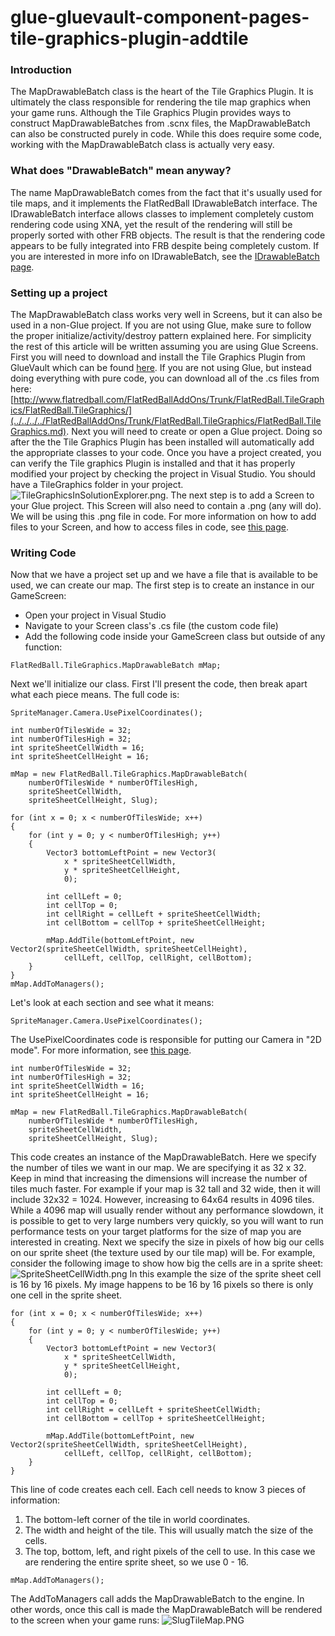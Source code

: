 # glue-gluevault-component-pages-tile-graphics-plugin-addtile

### Introduction

The MapDrawableBatch class is the heart of the Tile Graphics Plugin. It is ultimately the class responsible for rendering the tile map graphics when your game runs. Although the Tile Graphics Plugin provides ways to construct MapDrawableBatches from .scnx files, the MapDrawableBatch can also be constructed purely in code. While this does require some code, working with the MapDrawableBatch class is actually very easy.

### What does "DrawableBatch" mean anyway?

The name MapDrawableBatch comes from the fact that it's usually used for tile maps, and it implements the FlatRedBall IDrawableBatch interface. The IDrawableBatch interface allows classes to implement completely custom rendering code using XNA, yet the result of the rendering will still be properly sorted with other FRB objects. The result is that the rendering code appears to be fully integrated into FRB despite being completely custom. If you are interested in more info on IDrawableBatch, see the [IDrawableBatch page](../../../../frb/docs/index.php).

### Setting up a project

The MapDrawableBatch class works very well in Screens, but it can also be used in a non-Glue project. If you are not using Glue, make sure to follow the proper initialize/activity/destroy pattern explained here. For simplicity the rest of this article will be written assuming you are using Glue Screens. First you will need to download and install the Tile Graphics Plugin from GlueVault which can be found [here](http://www.gluevault.com/plug/59-tile-map-graphics-plugin). If you are not using Glue, but instead doing everything with pure code, you can download all of the .cs files from here: [http://www.flatredball.com/FlatRedBallAddOns/Trunk/FlatRedBall.TileGraphics/FlatRedBall.TileGraphics/](../../../../FlatRedBallAddOns/Trunk/FlatRedBall.TileGraphics/FlatRedBall.TileGraphics.md). Next you will need to create or open a Glue project. Doing so after the the Tile Graphics Plugin has been installed will automatically add the appropriate classes to your code. Once you have a project created, you can verify the Tile graphics Plugin is installed and that it has properly modified your project by checking the project in Visual Studio. You should have a TileGraphics folder in your project.![TileGraphicsInSolutionExplorer.png](../../../../media/migrated_media-TileGraphicsInSolutionExplorer.png). The next step is to add a Screen to your Glue project. This Screen will also need to contain a .png (any will do). We will be using this .png file in code. For more information on how to add files to your Screen, and how to access files in code, see [this page](../../../../frb/docs/index.php).

### Writing Code

Now that we have a project set up and we have a file that is available to be used, we can create our map. The first step is to create an instance in our GameScreen:

* Open your project in Visual Studio
* Navigate to your Screen class's .cs file (the custom code file)
* Add the following code inside your GameScreen class but outside of any function:

&#x20;

```
FlatRedBall.TileGraphics.MapDrawableBatch mMap;
```

Next we'll initialize our class. First I'll present the code, then break apart what each piece means. The full code is:

```
SpriteManager.Camera.UsePixelCoordinates();

int numberOfTilesWide = 32;
int numberOfTilesHigh = 32;
int spriteSheetCellWidth = 16;
int spriteSheetCellHeight = 16;

mMap = new FlatRedBall.TileGraphics.MapDrawableBatch(
    numberOfTilesWide * numberOfTilesHigh, 
    spriteSheetCellWidth, 
    spriteSheetCellHeight, Slug);

for (int x = 0; x < numberOfTilesWide; x++)
{
    for (int y = 0; y < numberOfTilesHigh; y++)
    {
        Vector3 bottomLeftPoint = new Vector3(
            x * spriteSheetCellWidth,
            y * spriteSheetCellHeight, 
            0);

        int cellLeft = 0;
        int cellTop = 0;
        int cellRight = cellLeft + spriteSheetCellWidth;
        int cellBottom = cellTop + spriteSheetCellHeight;

        mMap.AddTile(bottomLeftPoint, new Vector2(spriteSheetCellWidth, spriteSheetCellHeight),
            cellLeft, cellTop, cellRight, cellBottom);
    }
}
mMap.AddToManagers();
```

Let's look at each section and see what it means:

```
SpriteManager.Camera.UsePixelCoordinates();
```

The UsePixelCoordinates code is responsible for putting our Camera in "2D mode". For more information, see [this page](../../../../frb/docs/index.php).

```
int numberOfTilesWide = 32;
int numberOfTilesHigh = 32;
int spriteSheetCellWidth = 16;
int spriteSheetCellHeight = 16;

mMap = new FlatRedBall.TileGraphics.MapDrawableBatch(
    numberOfTilesWide * numberOfTilesHigh, 
    spriteSheetCellWidth, 
    spriteSheetCellHeight, Slug);
```

This code creates an instance of the MapDrawableBatch. Here we specify the number of tiles we want in our map. We are specifying it as 32 x 32. Keep in mind that increasing the dimensions will increase the number of tiles much faster. For example if your map is 32 tall and 32 wide, then it will include 32x32 = 1024. However, increasing to 64x64 results in 4096 tiles. While a 4096 map will usually render without any performance slowdown, it is possible to get to very large numbers very quickly, so you will want to run performance tests on your target platforms for the size of map you are interested in creating. Next we specify the size in pixels of how big our cells on our sprite sheet (the texture used by our tile map) will be. For example, consider the following image to show how big the cells are in a sprite sheet: ![SpriteSheetCellWidth.png](../../../../media/migrated_media-SpriteSheetCellWidth.png) In this example the size of the sprite sheet cell is 16 by 16 pixels. My image happens to be 16 by 16 pixels so there is only one cell in the sprite sheet.

```
for (int x = 0; x < numberOfTilesWide; x++)
{
    for (int y = 0; y < numberOfTilesWide; y++)
    {
        Vector3 bottomLeftPoint = new Vector3(
            x * spriteSheetCellWidth,
            y * spriteSheetCellHeight, 
            0);

        int cellLeft = 0;
        int cellTop = 0;
        int cellRight = cellLeft + spriteSheetCellWidth;
        int cellBottom = cellTop + spriteSheetCellHeight;
 
        mMap.AddTile(bottomLeftPoint, new Vector2(spriteSheetCellWidth, spriteSheetCellHeight),
            cellLeft, cellTop, cellRight, cellBottom);
    }
}
```

This line of code creates each cell. Each cell needs to know 3 pieces of information:

1. The bottom-left corner of the tile in world coordinates.
2. The width and height of the tile. This will usually match the size of the cells.
3. The top, bottom, left, and right pixels of the cell to use. In this case we are rendering the entire sprite sheet, so we use 0 - 16.

&#x20;

```
mMap.AddToManagers();
```

The AddToManagers call adds the MapDrawableBatch to the engine. In other words, once this call is made the MapDrawableBatch will be rendered to the screen when your game runs: ![SlugTileMap.PNG](../../../../media/migrated_media-SlugTileMap.PNG)
